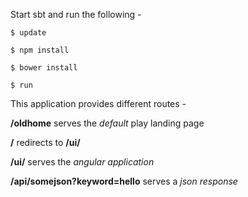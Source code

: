 Start sbt and run the following -

```
$ update

$ npm install

$ bower install

$ run
```

This application provides different routes -

**/oldhome** serves the _default_ play landing page

**/** redirects to **/ui/**

**/ui/** serves the _angular application_

**/api/somejson?keyword=hello** serves a _json response_


